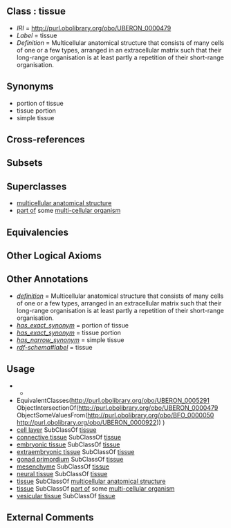 
## Class : tissue

 * *IRI* = http://purl.obolibrary.org/obo/UBERON_0000479
 * *Label* = tissue
 * *Definition* = Multicellular anatomical structure that consists of many cells of one or a few types, arranged in an extracellular matrix such that their long-range organisation is at least partly a repetition of their short-range organisation.

## Synonyms

 * portion of tissue
 * tissue portion
 * simple tissue

## Cross-references


## Subsets


## Superclasses

 * [multicellular anatomical structure](../../UBERON/00/UBERON_0010000.md)
 * [part of](../../BFO/50/BFO_0000050.md) some [multi-cellular organism](../../UBERON/68/UBERON_0000468.md)

## Equivalencies


## Other Logical Axioms


## Other Annotations

 * *[definition](../../IAO/15/IAO_0000115.md)* = Multicellular anatomical structure that consists of many cells of one or a few types, arranged in an extracellular matrix such that their long-range organisation is at least partly a repetition of their short-range organisation.
 * *[has_exact_synonym](../../ym/oboInOwl#hasExactSynonym.md)* = portion of tissue
 * *[has_exact_synonym](../../ym/oboInOwl#hasExactSynonym.md)* = tissue portion
 * *[has_narrow_synonym](../../ym/oboInOwl#hasNarrowSynonym.md)* = simple tissue
 * *[rdf-schema#label](../../el/rdf-schema#label.md)* = tissue

## Usage

 * -
 * EquivalentClasses(<http://purl.obolibrary.org/obo/UBERON_0005291> ObjectIntersectionOf(<http://purl.obolibrary.org/obo/UBERON_0000479> ObjectSomeValuesFrom(<http://purl.obolibrary.org/obo/BFO_0000050> <http://purl.obolibrary.org/obo/UBERON_0000922>)) )
 * [cell layer](../../UBERON/19/UBERON_0000119.md) SubClassOf [tissue](../../UBERON/79/UBERON_0000479.md)
 * [connective tissue](../../UBERON/84/UBERON_0002384.md) SubClassOf [tissue](../../UBERON/79/UBERON_0000479.md)
 * [embryonic tissue](../../UBERON/91/UBERON_0005291.md) SubClassOf [tissue](../../UBERON/79/UBERON_0000479.md)
 * [extraembryonic tissue](../../UBERON/92/UBERON_0005292.md) SubClassOf [tissue](../../UBERON/79/UBERON_0000479.md)
 * [gonad primordium](../../UBERON/64/UBERON_0005564.md) SubClassOf [tissue](../../UBERON/79/UBERON_0000479.md)
 * [mesenchyme](../../UBERON/04/UBERON_0003104.md) SubClassOf [tissue](../../UBERON/79/UBERON_0000479.md)
 * [neural tissue](../../UBERON/14/UBERON_0003714.md) SubClassOf [tissue](../../UBERON/79/UBERON_0000479.md)
 * [tissue](../../UBERON/79/UBERON_0000479.md) SubClassOf [multicellular anatomical structure](../../UBERON/00/UBERON_0010000.md)
 * [tissue](../../UBERON/79/UBERON_0000479.md) SubClassOf [part of](../../BFO/50/BFO_0000050.md) some [multi-cellular organism](../../UBERON/68/UBERON_0000468.md)
 * [vesicular tissue](../../CEPH/75/CEPH_0000275.md) SubClassOf [tissue](../../UBERON/79/UBERON_0000479.md)

## External Comments

